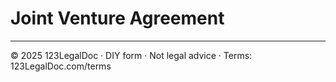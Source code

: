 # Joint Venture Agreement

---

© 2025 123LegalDoc · DIY form · Not legal advice · Terms: 123LegalDoc.com/terms
